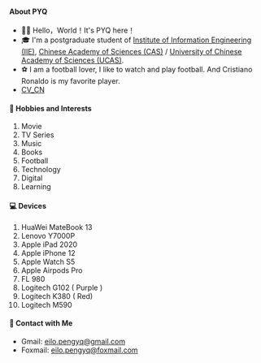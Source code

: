 #### **About PYQ**

- 👋🏼 Hello，World！It's PYQ here！
- 🎓 I'm a postgraduate student of [Institute of Information Engineering (IIE)](http://www.iie.ac.cn/), [Chinese Academy of Sciences (CAS)](https://english.cas.cn/) / [University of Chinese Academy of Sciences (UCAS)](https://www.ucas.ac.cn/ ).
- ⚽ I am a football lover, I like to watch and play football. And Cristiano Ronaldo is my favorite player.
- [CV_CN](https://github.com/peng-yq/peng-yq.github.io/raw/main/pdf/CV_CN.pdf)

#### **🚀 Hobbies and Interests**

1. Movie
2. TV Series
3. Music
4. Books
5. Football
6. Technology
7. Digital
8. Learning

#### **💻 Devices**

1. HuaWei  MateBook 13
2. Lenovo Y7000P
3. Apple iPad 2020
4. Apple iPhone 12
5. Apple Watch S5
6. Apple Airpods Pro
7. FL  980
8. Logitech  G102 ( Purple )
9. Logitech  K380 ( Red)
10. Logitech  M590

#### **💌 Contact with Me**

- Gmail: [eilo.pengyq@gmail.com](mailto:eilo.pengyq@gmail.com)
- Foxmail: [eilo.pengyq@foxmail.com](mailto:eilo.pengyq@foxmail.com)
